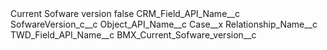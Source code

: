 <?xml version="1.0" encoding="UTF-8"?>
<CustomMetadata xmlns="http://soap.sforce.com/2006/04/metadata" xmlns:xsi="http://www.w3.org/2001/XMLSchema-instance" xmlns:xsd="http://www.w3.org/2001/XMLSchema">
    <label>Current Sofware version</label>
    <protected>false</protected>
    <values>
        <field>CRM_Field_API_Name__c</field>
        <value xsi:type="xsd:string">SofwareVersion_c__c</value>
    </values>
    <values>
        <field>Object_API_Name__c</field>
        <value xsi:type="xsd:string">Case__x</value>
    </values>
    <values>
        <field>Relationship_Name__c</field>
        <value xsi:nil="true"/>
    </values>
    <values>
        <field>TWD_Field_API_Name__c</field>
        <value xsi:type="xsd:string">BMX_Current_Sofware_version__c</value>
    </values>
</CustomMetadata>
